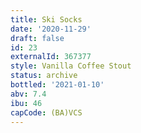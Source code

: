 ```yaml
---
title: Ski Socks
date: '2020-11-29'
draft: false
id: 23
externalId: 367377
style: Vanilla Coffee Stout
status: archive
bottled: '2021-01-10'
abv: 7.4
ibu: 46
capCode: (BA)VCS
---
```

